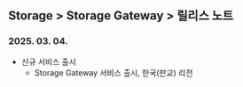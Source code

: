 ## Storage > Storage Gateway > 릴리스 노트

### 2025. 03. 04.
* 신규 서비스 출시
    * Storage Gateway 서비스 출시, 한국(판교) 리전
